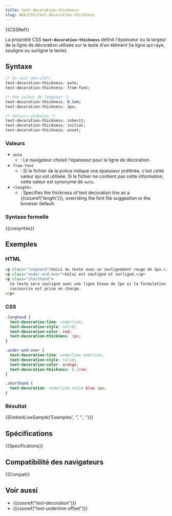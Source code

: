 ```yaml
---
title: text-decoration-thickness
slug: Web/CSS/text-decoration-thickness
---
```


{{CSSRef}}

La propriété CSS **`text-decoration-thickness`** définit l'épaisseur ou la largeur de la ligne de décoration utilisée sur le texte d'un élément (la ligne qui raye, souligne ou surligne le texte).

## Syntaxe

```css
/* Un seul mot-clé*/
text-decoration-thickness: auto;
text-decoration-thickness: from-font;

/* Une valeur de longueur */
text-decoration-thickness: 0.1em;
text-decoration-thickness: 3px;

/* Valeurs globales */
text-decoration-thickness: inherit;
text-decoration-thickness: initial;
text-decoration-thickness: unset;
```

### Valeurs

- `auto`
  - : Le navigateur choisit l'épaisseur pour la ligne de décoration.
- `from-font`
  - : Si le fichier de la police indique une épaisseur préférée, c'est cette valeur qui est utilisée. Si le fichier ne contient pas cette information, cette valeur est synonyme de `auto`.
- `<length>`
  - : Specifies the thickness of text decoration line as a {{cssxref('length')}}, overriding the font file suggestion or the browser default.

### Syntaxe formelle

{{csssyntax}}

## Exemples

### HTML

```html
<p class="longhand">Voici du texte avec un soulignement rouge de 2px.</p>
<p class="under-and-over">Celui est souligné et surligné.</p>
<p class="shorthand">
  Ce texte sera souligné avec une ligne bleue de 1px si la formulation
  raccourcie est prise en charge.
</p>
```

### CSS

```css
.longhand {
  text-decoration-line: underline;
  text-decoration-style: solid;
  text-decoration-color: red;
  text-decoration-thickness: 2px;
}

.under-and-over {
  text-decoration-line: underline overline;
  text-decoration-style: solid;
  text-decoration-color: orange;
  text-decoration-thickness: 0.2rem;
}

.shorthand {
  text-decoration: underline solid blue 1px;
}
```

### Résultat

{{EmbedLiveSample('Exemples', '', '', '')}}

## Spécifications

{{Specifications}}

## Compatibilité des navigateurs

{{Compat}}

## Voir aussi

- {{cssxref("text-decoration")}}
- {{cssxref("text-underline-offset")}}
